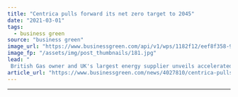 ```yaml
---
title: "Centrica pulls forward its net zero target to 2045"
date: "2021-03-01"
tags: 
  - business green
source: "business green"
image_url: "https://www.businessgreen.com/api/v1/wps/1182f12/eef8f358-93c6-4cb4-b273-cf0fe1cbdffc/5/british-gas-nissan-van-185x114.jpg"
image_fp: "/assets/img/post_thumbnails/181.jpg"
lead: "
 British Gas owner and UK's largest energy supplier unveils accelerated decarbonisation timeline as it reports major losses for 2020 financial year ..."
article_url: "https://www.businessgreen.com/news/4027810/centrica-pulls-forward-net-zero-target-2045"
---
```


---
